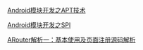 [Android模块开发之APT技术](https://www.jianshu.com/p/9616f4a462bd)

[Android模块开发之SPI](https://www.jianshu.com/p/deeb39ccdc53)

[ARouter解析一：基本使用及页面注册源码解析](https://www.jianshu.com/p/83990e97e74e)
